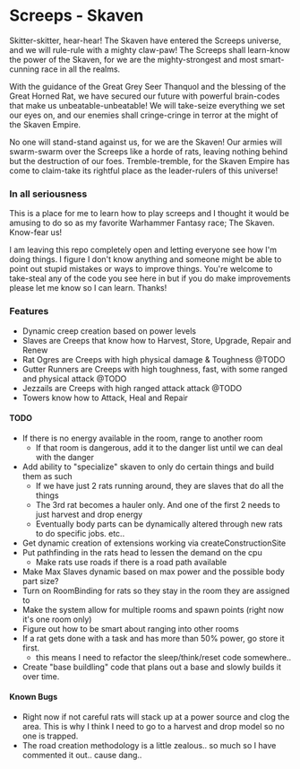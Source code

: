 # Screeps - Skaven

Skitter-skitter, hear-hear! The Skaven have entered the Screeps universe, and we will rule-rule with a mighty claw-paw! The Screeps shall learn-know the power of the Skaven, for we are the mighty-strongest and most smart-cunning race in all the realms.

With the guidance of the Great Grey Seer Thanquol and the blessing of the Great Horned Rat, we have secured our future with powerful brain-codes that make us unbeatable-unbeatable! We will take-seize everything we set our eyes on, and our enemies shall cringe-cringe in terror at the might of the Skaven Empire.

No one will stand-stand against us, for we are the Skaven! Our armies will swarm-swarm over the Screeps like a horde of rats, leaving nothing behind but the destruction of our foes. Tremble-tremble, for the Skaven Empire has come to claim-take its rightful place as the leader-rulers of this universe!

### In all seriousness

This is a place for me to learn how to play screeps and I thought it would be amusing to do so as my favorite Warhammer Fantasy race; The Skaven.  Know-fear us!  

I am leaving this repo completely open and letting everyone see how I'm doing things.  I figure I don't know anything and someone might be able to point out stupid mistakes or ways to improve things.  You're welcome to take-steal any of the code you see here in but if you do make improvements please let me know so I can learn.  Thanks!

### Features
- Dynamic creep creation based on power levels
- Slaves are Creeps that know how to Harvest, Store, Upgrade, Repair and Renew
- Rat Ogres are Creeps with high physical damage & Toughness @TODO
- Gutter Runners are Creeps with high toughness, fast, with some ranged and physical attack @TODO
- Jezzails are Creeps with high ranged attack attack @TODO
- Towers know how to Attack, Heal and Repair

#### TODO
- If there is no energy available in the room, range to another room
  - If that room is dangerous, add it to the danger list until we can deal with the danger
- Add ability to "specialize" skaven to only do certain things and build them as such
  - If we have just 2 rats running around, they are slaves that do all the things
  - The 3rd rat becomes a hauler only.  And one of the first 2 needs to just harvest and drop energy
  - Eventually body parts can be dynamically altered through new rats to do specific jobs. etc.. 
- Get dynamic creation of extensions working via createConstructionSite
- Put pathfinding in the rats head to lessen the demand on the cpu
  - Make rats use roads if there is a road path available
- Make Max Slaves dynamic based on max power and the possible body part size?
- Turn on RoomBinding for rats so they stay in the room they are assigned to
- Make the system allow for multiple rooms and spawn points (right now it's one room only)
- Figure out how to be smart about ranging into other rooms
- If a rat gets done with a task and has more than 50% power, go store it first.
  - this means I need to refactor the sleep/think/reset code somewhere..
- Create "base buildling" code that plans out a base and slowly builds it over time.

#### Known Bugs
- Right now if not careful rats will stack up at a power source and clog the area.  This is why I think I need to go to a harvest and drop model so no one is trapped.
- The road creation methodology is a little zealous.. so much so I have commented it out.. cause dang.. 